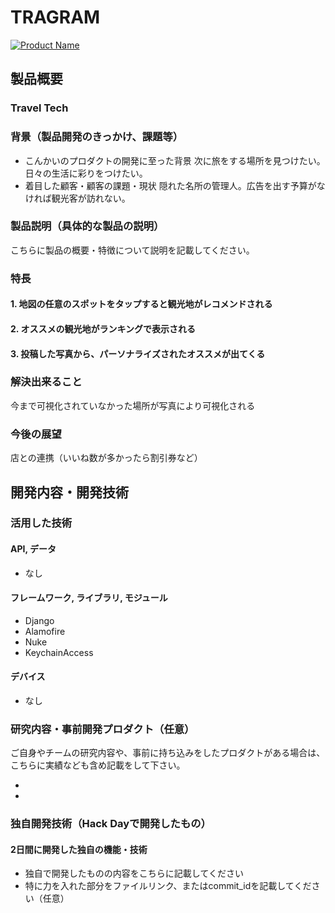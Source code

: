# TRAGRAM

[![Product Name](image.png)](https://www.youtube.com/watch?v=G5rULR53uMk)

## 製品概要
### Travel Tech

### 背景（製品開発のきっかけ、課題等）
- こんかいのプロダクトの開発に至った背景
次に旅をする場所を見つけたい。日々の生活に彩りをつけたい。
- 着目した顧客・顧客の課題・現状
隠れた名所の管理人。広告を出す予算がなければ観光客が訪れない。

### 製品説明（具体的な製品の説明）
こちらに製品の概要・特徴について説明を記載してください。

### 特長

#### 1. 地図の任意のスポットをタップすると観光地がレコメンドされる

#### 2. オススメの観光地がランキングで表示される

#### 3. 投稿した写真から、パーソナライズされたオススメが出てくる

### 解決出来ること
今まで可視化されていなかった場所が写真により可視化される

### 今後の展望
店との連携（いいね数が多かったら割引券など）

## 開発内容・開発技術
### 活用した技術
#### API, データ
- なし
#### フレームワーク, ライブラリ, モジュール
- Django
- Alamofire
- Nuke
- KeychainAccess
#### デバイス
- なし

### 研究内容・事前開発プロダクト（任意）
ご自身やチームの研究内容や、事前に持ち込みをしたプロダクトがある場合は、こちらに実績なども含め記載をして下さい。

* 
* 


### 独自開発技術（Hack Dayで開発したもの）
#### 2日間に開発した独自の機能・技術
* 独自で開発したものの内容をこちらに記載してください
* 特に力を入れた部分をファイルリンク、またはcommit_idを記載してください（任意）
